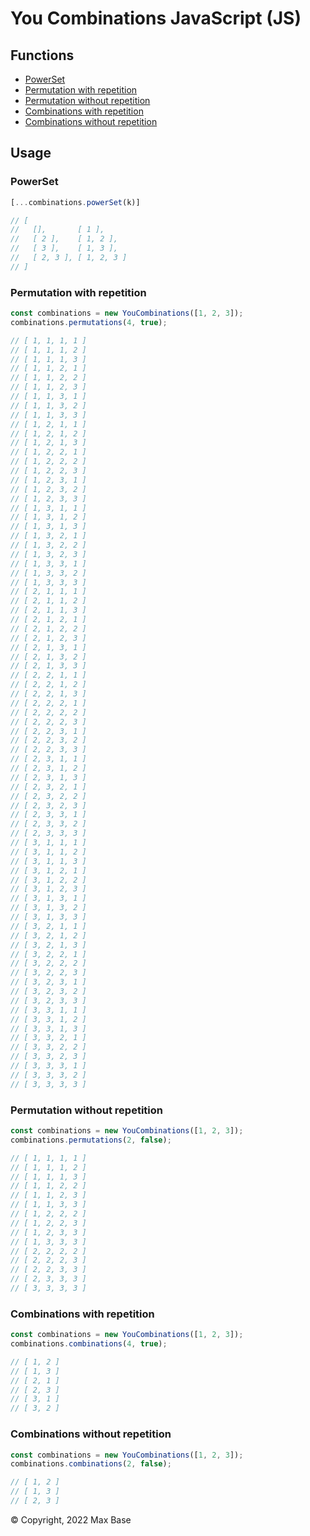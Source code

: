 # You Combinations JavaScript (JS)

## Functions

- [PowerSet](#powerset)
- [Permutation with repetition](#permutation-with-repetition)
- [Permutation without repetition](#permutation-without-repetition)
- [Combinations with repetition](#combinations-with-repetition)
- [Combinations without repetition](#combinations-without-repetition)

## Usage

### PowerSet

```javascript
[...combinations.powerSet(k)]

// [
//   [],       [ 1 ],
//   [ 2 ],    [ 1, 2 ],
//   [ 3 ],    [ 1, 3 ],
//   [ 2, 3 ], [ 1, 2, 3 ]
// ]
```

### Permutation with repetition

```javascript
const combinations = new YouCombinations([1, 2, 3]);
combinations.permutations(4, true);

// [ 1, 1, 1, 1 ]
// [ 1, 1, 1, 2 ]
// [ 1, 1, 1, 3 ]
// [ 1, 1, 2, 1 ]
// [ 1, 1, 2, 2 ]
// [ 1, 1, 2, 3 ]
// [ 1, 1, 3, 1 ]
// [ 1, 1, 3, 2 ]
// [ 1, 1, 3, 3 ]
// [ 1, 2, 1, 1 ]
// [ 1, 2, 1, 2 ]
// [ 1, 2, 1, 3 ]
// [ 1, 2, 2, 1 ]
// [ 1, 2, 2, 2 ]
// [ 1, 2, 2, 3 ]
// [ 1, 2, 3, 1 ]
// [ 1, 2, 3, 2 ]
// [ 1, 2, 3, 3 ]
// [ 1, 3, 1, 1 ]
// [ 1, 3, 1, 2 ]
// [ 1, 3, 1, 3 ]
// [ 1, 3, 2, 1 ]
// [ 1, 3, 2, 2 ]
// [ 1, 3, 2, 3 ]
// [ 1, 3, 3, 1 ]
// [ 1, 3, 3, 2 ]
// [ 1, 3, 3, 3 ]
// [ 2, 1, 1, 1 ]
// [ 2, 1, 1, 2 ]
// [ 2, 1, 1, 3 ]
// [ 2, 1, 2, 1 ]
// [ 2, 1, 2, 2 ]
// [ 2, 1, 2, 3 ]
// [ 2, 1, 3, 1 ]
// [ 2, 1, 3, 2 ]
// [ 2, 1, 3, 3 ]
// [ 2, 2, 1, 1 ]
// [ 2, 2, 1, 2 ]
// [ 2, 2, 1, 3 ]
// [ 2, 2, 2, 1 ]
// [ 2, 2, 2, 2 ]
// [ 2, 2, 2, 3 ]
// [ 2, 2, 3, 1 ]
// [ 2, 2, 3, 2 ]
// [ 2, 2, 3, 3 ]
// [ 2, 3, 1, 1 ]
// [ 2, 3, 1, 2 ]
// [ 2, 3, 1, 3 ]
// [ 2, 3, 2, 1 ]
// [ 2, 3, 2, 2 ]
// [ 2, 3, 2, 3 ]
// [ 2, 3, 3, 1 ]
// [ 2, 3, 3, 2 ]
// [ 2, 3, 3, 3 ]
// [ 3, 1, 1, 1 ]
// [ 3, 1, 1, 2 ]
// [ 3, 1, 1, 3 ]
// [ 3, 1, 2, 1 ]
// [ 3, 1, 2, 2 ]
// [ 3, 1, 2, 3 ]
// [ 3, 1, 3, 1 ]
// [ 3, 1, 3, 2 ]
// [ 3, 1, 3, 3 ]
// [ 3, 2, 1, 1 ]
// [ 3, 2, 1, 2 ]
// [ 3, 2, 1, 3 ]
// [ 3, 2, 2, 1 ]
// [ 3, 2, 2, 2 ]
// [ 3, 2, 2, 3 ]
// [ 3, 2, 3, 1 ]
// [ 3, 2, 3, 2 ]
// [ 3, 2, 3, 3 ]
// [ 3, 3, 1, 1 ]
// [ 3, 3, 1, 2 ]
// [ 3, 3, 1, 3 ]
// [ 3, 3, 2, 1 ]
// [ 3, 3, 2, 2 ]
// [ 3, 3, 2, 3 ]
// [ 3, 3, 3, 1 ]
// [ 3, 3, 3, 2 ]
// [ 3, 3, 3, 3 ]
```

### Permutation without repetition

```javascript
const combinations = new YouCombinations([1, 2, 3]);
combinations.permutations(2, false);

// [ 1, 1, 1, 1 ]
// [ 1, 1, 1, 2 ]
// [ 1, 1, 1, 3 ]
// [ 1, 1, 2, 2 ]
// [ 1, 1, 2, 3 ]
// [ 1, 1, 3, 3 ]
// [ 1, 2, 2, 2 ]
// [ 1, 2, 2, 3 ]
// [ 1, 2, 3, 3 ]
// [ 1, 3, 3, 3 ]
// [ 2, 2, 2, 2 ]
// [ 2, 2, 2, 3 ]
// [ 2, 2, 3, 3 ]
// [ 2, 3, 3, 3 ]
// [ 3, 3, 3, 3 ]
```

### Combinations with repetition

```javascript
const combinations = new YouCombinations([1, 2, 3]);
combinations.combinations(4, true);

// [ 1, 2 ]
// [ 1, 3 ]
// [ 2, 1 ]
// [ 2, 3 ]
// [ 3, 1 ]
// [ 3, 2 ]
```

### Combinations without repetition

```javascript
const combinations = new YouCombinations([1, 2, 3]);
combinations.combinations(2, false);

// [ 1, 2 ]
// [ 1, 3 ]
// [ 2, 3 ]
```

© Copyright, 2022 Max Base
